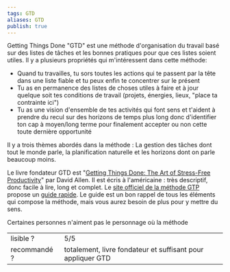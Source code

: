 ```yaml
---
tags: GTD
aliases: GTD
publish: true
---
```


Getting Things Done "GTD" est une méthode d'organisation du travail basé sur des listes de tâches et les bonnes pratiques pour que ces listes soient utiles.
Il y a plusieurs propriétés qui m'intéressent dans cette méthode:
* Quand tu travailles, tu sors toutes les actions qui te passent par la tête dans une liste fiable et tu peux enfin te concentrer sur le présent
* Tu as en permanence des listes de choses utiles à faire et à jour quelque soit tes conditions de travail (projets, énergies, lieux, "place ta contrainte ici")
* Tu as une vision d'ensemble de tes activités qui font sens et t'aident à prendre du recul sur des horizons de temps plus long donc d'identifier ton cap à moyen/long terme pour finalement accepter ou non cette toute dernière opportunité

Il y a trois thèmes abordés dans la méthode : La gestion des tâches dont tout le monde parle, la planification naturelle et les horizons dont on parle beaucoup moins.

Le livre fondateur GTD est "[Getting Things Done: The Art of Stress-Free Productivity](https://www.goodreads.com/book/show/1633.Getting_Things_Done)" par David Allen. 
Il est écris à l'américaine : très descriptif, donc facile à lire, long et complet.
Le [site officiel de la méthode GTP](https://gettingthingsdone.com/) propose un [guide rapide](https://store.gettingthingsdone.com/GTD-Methodology-Guides-p/40102.htm).
Le guide est un bon rappel de tous les éléments qui compose la méthode, mais vous aurez besoin de plus pour y mettre du sens.

Certaines personnes n'aiment pas le personnage où la méthode

| | |
| :-- | :-- |
| lisible ? | 5/5 |
| recommandé ? | totalement, livre fondateur et suffisant pour appliquer GTD |


